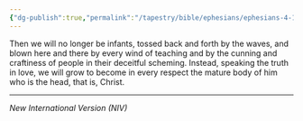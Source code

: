 ```yaml
---
{"dg-publish":true,"permalink":"/tapestry/bible/ephesians/ephesians-4-14-15/","title":"Ephesians 4:14-15","tags":["bible-verse","bible-verse"],"dgHomeLink":true,"dgShowLocalGraph":true,"dgEnableSearch":true}
---
```


Then we will no longer be infants, tossed back and forth by the waves, and blown here and there by every wind of teaching and by the cunning and craftiness of people in their deceitful scheming.  Instead, speaking the truth in love, we will grow to become in every respect the mature body of him who is the head, that is, Christ.

---
*New International Version (NIV)*